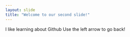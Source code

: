 ```yaml
---
layout: slide
title: "Welcome to our second slide!"
---
```

I like learning about Github
Use the left arrow to go back!
